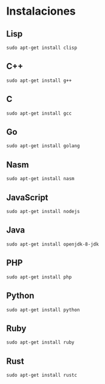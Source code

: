 # Instalaciones 

## Lisp
~~~
sudo apt-get install clisp
~~~

## C++
~~~
sudo apt-get install g++
~~~

## C
~~~
sudo apt-get install gcc
~~~

## Go
~~~
sudo apt-get install golang
~~~

## Nasm
~~~
sudo apt-get install nasm
~~~

## JavaScript
~~~
sudo apt-get install nodejs
~~~

## Java

~~~
sudo apt-get install openjdk-8-jdk
~~~

## PHP
~~~
sudo apt-get install php
~~~

## Python
~~~
sudo apt-get install python
~~~

## Ruby
~~~
sudo apt-get install ruby
~~~

## Rust
~~~
sudo apt-get install rustc
~~~
